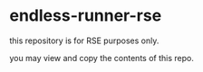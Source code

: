 # endless-runner-rse

this repository is for RSE purposes only.

you may view and copy the contents of this repo.
